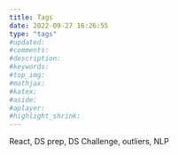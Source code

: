 ```yaml
---
title: Tags
date: 2022-09-27 16:26:55
type: "tags"
#updated:
#comments:
#description:
#keywords:
#top_img:
#mathjax:
#katex:
#aside:
#aplayer:
#highlight_shrink:
---
```


React, DS prep, DS Challenge, outliers, NLP

